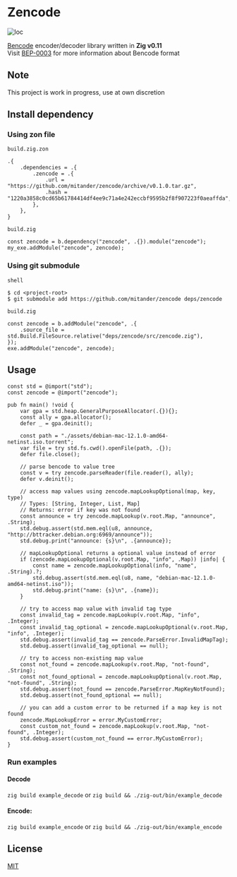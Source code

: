 # Zencode
![loc](https://sloc.xyz/github/mitander/zencode)

[Bencode](https://en.wikipedia.org/wiki/Bencode) encoder/decoder library written in __Zig v0.11__ \
Visit [BEP-0003](https://www.bittorrent.org/beps/bep_0003.html#bencoding) for more information about Bencode format

## Note
This project is work in progress, use at own discretion

## Install dependency

### Using zon file

`build.zig.zon`
```zig
.{
    .dependencies = .{
        .zencode = .{
            .url = "https://github.com/mitander/zencode/archive/v0.1.0.tar.gz",
            .hash = "1220a3858c0cd65b61784414df4ee9c71a4e242eccbf9595b2f8f907223f0aeaffda",
        },
    },
}
```

`build.zig`
```zig
const zencode = b.dependency("zencode", .{}).module("zencode");
my_exe.addModule("zencode", zencode);
```

### Using git submodule

`shell`
```shell
$ cd <project-root>
$ git submodule add https://github.com/mitander/zencode deps/zencode
```
`build.zig`
```zig
const zencode = b.addModule("zencode", .{
    .source_file = std.Build.FileSource.relative("deps/zencode/src/zencode.zig"),
});
exe.addModule("zencode", zencode);
```

## Usage
```zig
const std = @import("std");
const zencode = @import("zencode");

pub fn main() !void {
    var gpa = std.heap.GeneralPurposeAllocator(.{}){};
    const ally = gpa.allocator();
    defer _ = gpa.deinit();

    const path = "./assets/debian-mac-12.1.0-amd64-netinst.iso.torrent";
    var file = try std.fs.cwd().openFile(path, .{});
    defer file.close();

    // parse bencode to value tree
    const v = try zencode.parseReader(file.reader(), ally);
    defer v.deinit();

    // access map values using zencode.mapLookupOptional(map, key, type)
    // Types: [String, Integer, List, Map]
    // Returns: error if key was not found
    const announce = try zencode.mapLookup(v.root.Map, "announce", .String);
    std.debug.assert(std.mem.eql(u8, announce, "http://bttracker.debian.org:6969/announce"));
    std.debug.print("announce: {s}\n", .{announce});

    // mapLookupOptional returns a optional value instead of error
    if (zencode.mapLookupOptional(v.root.Map, "info", .Map)) |info| {
        const name = zencode.mapLookupOptional(info, "name", .String).?;
        std.debug.assert(std.mem.eql(u8, name, "debian-mac-12.1.0-amd64-netinst.iso"));
        std.debug.print("name: {s}\n", .{name});
    }

    // try to access map value with invalid tag type
    const invalid_tag = zencode.mapLookup(v.root.Map, "info", .Integer);
    const invalid_tag_optional = zencode.mapLookupOptional(v.root.Map, "info", .Integer);
    std.debug.assert(invalid_tag == zencode.ParseError.InvalidMapTag);
    std.debug.assert(invalid_tag_optional == null);

    // try to access non-existing map value
    const not_found = zencode.mapLookup(v.root.Map, "not-found", .String);
    const not_found_optional = zencode.mapLookupOptional(v.root.Map, "not-found", .String);
    std.debug.assert(not_found == zencode.ParseError.MapKeyNotFound);
    std.debug.assert(not_found_optional == null);

    // you can add a custom error to be returned if a map key is not found
    zencode.MapLookupError = error.MyCustomError;
    const custom_not_found = zencode.mapLookup(v.root.Map, "not-found", .Integer);
    std.debug.assert(custom_not_found == error.MyCustomError);
}
```

### Run examples
#### Decode
`zig build example_decode` or `zig build && ./zig-out/bin/example_decode`

#### Encode:
`zig build example_encode` or `zig build && ./zig-out/bin/example_encode`

## License
[MIT](/LICENSE)
